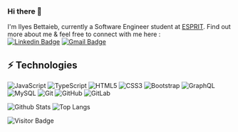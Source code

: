 ### Hi there 👋

<!--
**Exon0/Exon0** is a ✨ _special_ ✨ repository because its `README.md` (this file) appears on your GitHub profile.

Here are some ideas to get you started:

- 🔭 I’m currently working on ...
- 🌱 I’m currently learning ...
- 👯 I’m looking to collaborate on ...
- 🤔 I’m looking for help with ...
- 💬 Ask me about ...
- 📫 How to reach me: ...
- 😄 Pronouns: ...
- ⚡ Fun fact: ...
-->

I'm Ilyes Bettaieb, currently a Software Engineer student  at  [ESPRIT](https://esprit.tn/). Find out more about me & feel free to connect with me here :                  
[![Linkedin Badge](https://img.shields.io/badge/-Linkedin-blue?style=flat-square&logo=Linkedin&logoColor=white&link=hhttps://www.linkedin.com/in/ilyes-bettaieb/)](https://www.linkedin.com/in/ilyes-bettaieb/)
[![Gmail Badge](https://img.shields.io/badge/-ilyes.bettaieb@esprit.tn-c14438?style=flat-square&logo=Gmail&logoColor=white&link=mailto:ilyes.bettaieb@esprit.tn)](mailto:ilyes.bettaieb@esprit.tn)

## ⚡ Technologies

![JavaScript](https://img.shields.io/badge/-JavaScript-black?style=flat-square&logo=javascript)
![TypeScript](https://img.shields.io/badge/-TypeScript-007ACC?style=flat-square&logo=typescript)
![HTML5](https://img.shields.io/badge/-HTML5-E34F26?style=flat-square&logo=html5&logoColor=white)
![CSS3](https://img.shields.io/badge/-CSS3-1572B6?style=flat-square&logo=css3)
![Bootstrap](https://img.shields.io/badge/-Bootstrap-563D7C?style=flat-square&logo=bootstrap)
![GraphQL](https://img.shields.io/badge/-GraphQL-E10098?style=flat-square&logo=graphql)
![MySQL](https://img.shields.io/badge/-MySQL-black?style=flat-square&logo=mysql)
![Git](https://img.shields.io/badge/-Git-black?style=flat-square&logo=git)
![GitHub](https://img.shields.io/badge/-GitHub-181717?style=flat-square&logo=github)
![GitLab](https://img.shields.io/badge/-GitLab-FCA121?style=flat-square&logo=gitlab)

![Github Stats](https://github-readme-stats.vercel.app/api?username=Exon0&count_private=true&show_icons=true&include_all_commits=true)
![Top Langs](https://github-readme-stats.vercel.app/api/top-langs/?username=Exon0&hide=TeX&layout=compact)

![Visitor Badge](https://visitor-badge.laobi.icu/badge?page_id=Exon0.Exon0)
